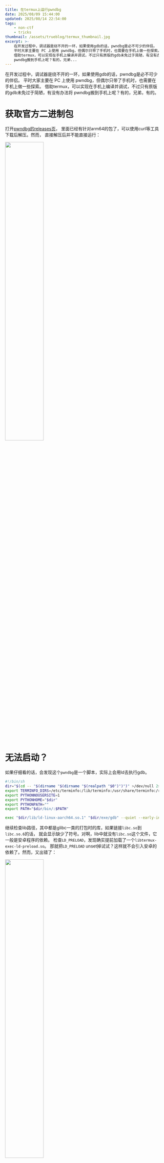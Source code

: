 ```yaml
---
title: 在termux上运行pwndbg
date: 2025/08/09 15:44:00
updated: 2025/08/14 22:54:00
tags:
    - non-ctf
    - tricks
thumbnail: /assets/trueblog/termux_thumbnail.jpg
excerpt: >-
    在开发过程中，调试器是绕不开的一环，如果使用gdb的话，pwndbg是必不可少的伴侣。
    平时大家主要在 PC 上使用 pwndbg，但偶尔只带了手机时，也需要在手机上做一些探索。
    借助termux，可以实现在手机上编译并调试，不过只有原版的gdb未免过于简陋，有没有办法将
    pwndbg搬到手机上呢？有的，兄弟...
---
```


在开发过程中，调试器是绕不开的一环，如果使用gdb的话，pwndbg是必不可少的伴侣。
平时大家主要在 PC 上使用 pwndbg，但偶尔只带了手机时，也需要在手机上做一些探索。
借助termux，可以实现在手机上编译并调试，不过只有原版的gdb未免过于简陋，有没有办法将
pwndbg搬到手机上呢？有的，兄弟，有的。

# 获取官方二进制包

打开[pwndbg的releases页](https://github.com/pwndbg/pwndbg/releases)，
里面已经有针对arm64的包了，可以使用curl等工具下载后解压。然而，
直接解压后并不能直接运行：

<img src="/assets/trueblog/termux_fail.jpg" width="50%">

# 无法启动？

如果仔细看的话，会发现这个`pwndbg`是一个脚本，实际上会用ld去执行gdb。

```sh bin/pwndbg
#!/bin/sh
dir="$(cd -- "$(dirname "$(dirname "$(realpath "$0")")")" >/dev/null 2>&1 ; pwd -P)"
export TERMINFO_DIRS=/etc/terminfo:/lib/terminfo:/usr/share/terminfo:/run/current-system/sw/share/terminfo:$dir/share/terminfo
export PYTHONNOUSERSITE=1
export PYTHONHOME="$dir"
export PYTHONPATH=""
export PATH="$dir/bin/:$PATH"

exec "$dir/lib/ld-linux-aarch64.so.1" "$dir/exe/gdb" --quiet --early-init-eval-command="set auto-load safe-path /" --command=$dir/exe/gdbinit.py "$@"
```

继续检查lib路径，其中都是glibc一类的打包时的库，如果链接`libc.so`到`libc.so.6`的话，
就会显示缺少了符号。对啊，lib中就没有`libc.so`这个文件，它一般是安卓程序的依赖。
检查`LD_PRELOAD`，发现确实提前加载了一个`libtermux-exec-ld-preload.so`。
那就把`LD_PRELOAD` unset掉试试？这样就不会引入安卓的依赖了。然而，又出错了：

<img src="/assets/trueblog/termux_invalsys.jpg" width="50%">

什么？这次直接报 *invalid syscall* 了？难道是有seccomp？我这么猜测，并用`seccomp-tools`
扫描了各种进程的seccomp filter（有root权限），结果都没有发现。这究竟是怎么回事？

我去求助pwndbg群友(discord)，既不能设置`LD_PRELOAD`，又不能unset之，该如何是好？
*@cypis* 检查了audit日志，并最终发现pwndbg调用了`set_robust_list`系统调用，
并被seccomp杀了。他发现，`proot`会[处理这些安卓上不能用的syscall](https://github.com/termux/proot/blob/master/src/tracee/seccomp.c)，
因此使用`proot`启动就可以了。

{% note green fa-heart %}
感谢 *@cypis* 帮我找到问题所在，并找到解决方案！
{% endnote %}

# 写一个wrapper

基于以上考虑，只需要在`unset LD_PRELOAD`后，使用`proot`运行就可以了

```sh $PREFIX/bin/pwndbg
#!/bin/sh
unset LD_PRELOAD
exec proot $PREFIX/../home/pwndbg/bin/pwndbg "$@"
```

然后在命令行里直接调用就可以启动了。

<img src="/assets/trueblog/termux_success.jpg" width="50%">

# 题外话

为了查看程序的沙箱，我尝试把[ceccomp](https://github.com/dbgbgtf1/Ceccomp)
移植到termux上，一开始有问题，后面一一解决了，现在只要`LD_FLAGS`加一个`-largp`就可以了。

一般来说检查程序已经应用的沙箱是需要`CAP_SYS_ADMIN`特权的，结果普通用户也可以正常检查，
我以为是给普通用户返回空结果了呢，结果root用户也检查不出来，最后看安卓内核源码发现，
根本没机会返回，内核直接拒绝了...

```c common/include/linux/seccomp.h
static inline long seccomp_get_filter(struct task_struct *task,
				      unsigned long n, void __user *data)
{
	return -EINVAL;
}
```

具体是怎么知道的呢？可以检查手机的内核选项

```sh
sudo zgrep CONFIG_CHECKPOINT_RESTORE /proc/config.gz
# CONFIG_CHECKPOINT_RESTORE is not set
```

因此这个选项并没有被启用，也就无法调用这个接口了。

# 参考

1. [Releases - pwndbg/pwndbg](https://github.com/pwndbg/pwndbg/releases)
2. [proot/src/tracee/seccomp.c at master](https://github.com/termux/proot/blob/master/src/tracee/seccomp.c)
3. [dbgbgtf1/Ceccomp: A tool to resolve seccomp](https://github.com/dbgbgtf1/Ceccomp)
4. [seccomp.h: Android Code Search](https://cs.android.com/android/kernel/superproject/+/common-android-mainline:common/include/linux/seccomp.h;l=94;drc=354893f20269ea62e322c7bc371f12e3fd606e53)
